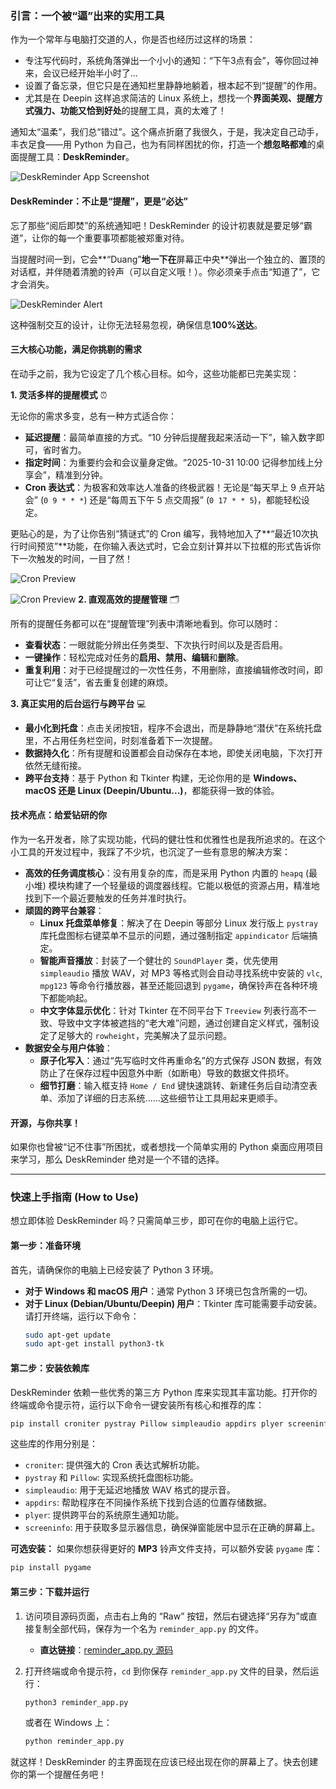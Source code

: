 ### **引言：一个被“逼”出来的实用工具**
作为一个常年与电脑打交道的人，你是否也经历过这样的场景：

*   专注写代码时，系统角落弹出一个小小的通知：“下午3点有会”，等你回过神来，会议已经开始半小时了...
*   设置了备忘录，但它只是在通知栏里静静地躺着，根本起不到“提醒”的作用。
*   尤其是在 Deepin 这样追求简洁的 Linux 系统上，想找一个**界面美观、提醒方式强力、功能又恰到好处**的提醒工具，真的太难了！

通知太“温柔”，我们总“错过”。这个痛点折磨了我很久，于是，我决定自己动手，丰衣足食——用 Python 为自己，也为有同样困扰的你，打造一个**想忽略都难**的桌面提醒工具：**DeskReminder**。


![DeskReminder App Screenshot](https://alianga.com/upload/2025/10/image-bf2b761175284a1f825482699185f0dc.png)

#### **DeskReminder：不止是“提醒”，更是“必达”**

忘了那些“阅后即焚”的系统通知吧！DeskReminder 的设计初衷就是要足够“霸道”，让你的每一个重要事项都能被郑重对待。

当提醒时间一到，它会**“Duang”**地一下在**屏幕正中央**弹出一个独立的、置顶的对话框，并伴随着清脆的铃声（可以自定义哦！）。你必须亲手点击“知道了”，它才会消失。


![DeskReminder Alert](https://alianga.com/upload/2025/10/image-20ff55d3627945e39a13f86fc0482055.png)

这种强制交互的设计，让你无法轻易忽视，确保信息**100%送达**。

#### **三大核心功能，满足你挑剔的需求**

在动手之前，我为它设定了几个核心目标。如今，这些功能都已完美实现：

**1. 灵活多样的提醒模式** ⏰

无论你的需求多变，总有一种方式适合你：

*   **延迟提醒**：最简单直接的方式。“10 分钟后提醒我起来活动一下”，输入数字即可，省时省力。
*   **指定时间**：为重要约会和会议量身定做。“2025-10-31 10:00 记得参加线上分享会”，精准到分钟。
*   **Cron 表达式**：为极客和效率达人准备的终极武器！无论是“每天早上 9 点开站会” (`0 9 * * *`) 还是“每周五下午 5 点交周报” (`0 17 * * 5`)，都能轻松设定。

更贴心的是，为了让你告别“猜谜式”的 Cron 编写，我特地加入了**“最近10次执行时间预览”**功能，在你输入表达式时，它会立刻计算并以下拉框的形式告诉你下一次触发的时间，一目了然！


![Cron Preview](https://alianga.com/upload/2025/10/image-e463edac86434ac2af414e0d3b0786c9.png)

![Cron Preview](https://alianga.com/upload/2025/10/image-9756465f82c04fe297d28d0f82824751.png)
**2. 直观高效的提醒管理** 🗂️

所有的提醒任务都可以在“提醒管理”列表中清晰地看到。你可以随时：

*   **查看状态**：一眼就能分辨出任务类型、下次执行时间以及是否启用。
*   **一键操作**：轻松完成对任务的**启用、禁用、编辑**和**删除**。
*   **重复利用**：对于已经提醒过的一次性任务，不用删除，直接编辑修改时间，即可让它“复活”，省去重复创建的麻烦。

**3. 真正实用的后台运行与跨平台** 💻

*   **最小化到托盘**：点击关闭按钮，程序不会退出，而是静静地“潜伏”在系统托盘里，不占用任务栏空间，时刻准备着下一次提醒。
*   **数据持久化**：所有提醒和设置都会自动保存在本地，即使关闭电脑，下次打开依然无缝衔接。
*   **跨平台支持**：基于 Python 和 Tkinter 构建，无论你用的是 **Windows、macOS 还是 Linux (Deepin/Ubuntu...)**，都能获得一致的体验。

#### **技术亮点：给爱钻研的你**

作为一名开发者，除了实现功能，代码的健壮性和优雅性也是我所追求的。在这个小工具的开发过程中，我踩了不少坑，也沉淀了一些有意思的解决方案：

*   **高效的任务调度核心**：没有用复杂的库，而是采用 Python 内置的 `heapq` (最小堆) 模块构建了一个轻量级的调度器线程。它能以极低的资源占用，精准地找到下一个最近要触发的任务并准时执行。
*   **顽固的跨平台兼容**：
    *   **Linux 托盘菜单修复**：解决了在 Deepin 等部分 Linux 发行版上 `pystray` 库托盘图标右键菜单不显示的问题，通过强制指定 `appindicator` 后端搞定。
    *   **智能声音播放**：封装了一个健壮的 `SoundPlayer` 类，优先使用 `simpleaudio` 播放 WAV，对 MP3 等格式则会自动寻找系统中安装的 `vlc`, `mpg123` 等命令行播放器，甚至还能回退到 `pygame`，确保铃声在各种环境下都能响起。
    *   **中文字体显示优化**：针对 Tkinter 在不同平台下 `Treeview` 列表行高不一致、导致中文字体被遮挡的“老大难”问题，通过创建自定义样式，强制设定了足够大的 `rowheight`，完美解决了显示问题。
*   **数据安全与用户体验**：
    *   **原子化写入**：通过“先写临时文件再重命名”的方式保存 JSON 数据，有效防止了在保存过程中因意外中断（如断电）导致的数据文件损坏。
    *   **细节打磨**：输入框支持 `Home / End` 键快速跳转、新建任务后自动清空表单、添加了详细的日志系统......这些细节让工具用起来更顺手。

#### **开源，与你共享！**

如果你也曾被“记不住事”所困扰，或者想找一个简单实用的 Python 桌面应用项目来学习，那么 DeskReminder 绝对是一个不错的选择。

---

### **快速上手指南 (How to Use)**

想立即体验 DeskReminder 吗？只需简单三步，即可在你的电脑上运行它。

#### **第一步：准备环境**

首先，请确保你的电脑上已经安装了 Python 3 环境。

*   **对于 Windows 和 macOS 用户**：通常 Python 3 环境已包含所需的一切。
*   **对于 Linux (Debian/Ubuntu/Deepin) 用户**：Tkinter 库可能需要手动安装。请打开终端，运行以下命令：
    ```bash
    sudo apt-get update
    sudo apt-get install python3-tk
    ```

#### **第二步：安装依赖库**

DeskReminder 依赖一些优秀的第三方 Python 库来实现其丰富功能。打开你的终端或命令提示符，运行以下命令一键安装所有核心和推荐的库：

```bash
pip install croniter pystray Pillow simpleaudio appdirs plyer screeninfo
```

这些库的作用分别是：

*   `croniter`: 提供强大的 Cron 表达式解析功能。
*   `pystray` 和 `Pillow`: 实现系统托盘图标功能。
*   `simpleaudio`: 用于无延迟地播放 WAV 格式的提示音。
*   `appdirs`: 帮助程序在不同操作系统下找到合适的位置存储数据。
*   `plyer`: 提供跨平台的系统原生通知功能。
*   `screeninfo`: 用于获取多显示器信息，确保弹窗能居中显示在正确的屏幕上。

**可选安装：** 如果你想获得更好的 **MP3** 铃声文件支持，可以额外安装 `pygame` 库：
```bash
pip install pygame
```

#### **第三步：下载并运行**

1.  访问项目源码页面，点击右上角的 “Raw” 按钮，然后右键选择“另存为”或直接复制全部代码，保存为一个名为 `reminder_app.py` 的文件。
    *   **直达链接**：[reminder_app.py 源码](https://raw.githubusercontent.com/zhengmingliang/code-fragment/main/python/reminder_app/reminder_app.py)

2.  打开终端或命令提示符，`cd` 到你保存 `reminder_app.py` 文件的目录，然后运行：
    ```bash
    python3 reminder_app.py
    ```

    或者在 Windows 上：
    ```bash
    python reminder_app.py
    ```

就这样！DeskReminder 的主界面现在应该已经出现在你的屏幕上了。快去创建你的第一个提醒任务吧！
